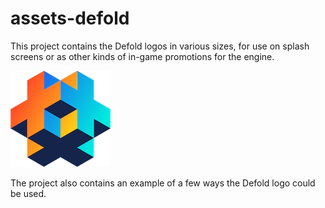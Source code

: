 # assets-defold

This project contains the Defold logos in various sizes, for use on splash screens or as other kinds of in-game promotions for the engine.

![](/assets-defold/logo/logo-ver-classic-white-160.png)

The project also contains an example of a few ways the Defold logo could be used.
